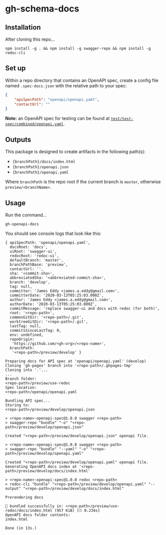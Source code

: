 # gh-schema-docs

## Installation

After cloning this repo...

```shell
npm install -g . && npm install -g swagger-repo && npm install -g redoc-cli
```

## Set up

Within a repo directory that contains an OpenAPI spec, create a config file named `.spec-docs.json` with the relative path to your spec:

```json
{
    "apiSpecPath": "openapi/openapi.yaml",
    "contactUrl": ""
}
```

**Note:** an OpenAPI spec for testing can be found at [`test/test-spec/combined/openapi.yaml`](test/test-spec/combined/openapi.yaml).

## Outputs

This package is designed to create artifacts in the following path(s):

- `{branchPath}/docs/index.html`
- `{branchPath}/openapi.json`
- `{branchPath}/openapi.yaml`

Where `branchPath` is the repo root if the current branch is `master`, otherwise `preview/<branchName>`.

## Usage

Run the command...

```shell
gh-openapi-docs
```

You should see console logs that look like this:

```shell
{ apiSpecPath: 'openapi/openapi.yaml',
  docsRoot: 'docs',
  uiRoot: 'swagger-ui',
  redocRoot: 'redoc-ui',
  defaultBranch: 'master',
  branchPathBase: 'preview',
  contactUrl: '',
  sha: '<commit-sha>',
  abbreviatedSha: '<abbreviated-commit-sha>',
  branch: 'develop',
  tag: null,
  committer: 'James Eddy <james.a.eddy@gmail.com>',
  committerDate: '2020-03-13T05:25:03.000Z',
  author: 'James Eddy <james.a.eddy@gmail.com>',
  authorDate: '2020-03-13T05:25:03.000Z',
  commitMessage: 'replace swagger-ui and docs with redoc (for both)',
  root: '<repo-path>',
  commonGitDir: '<repo-path>/.git',
  worktreeGitDir: '<repo-path>/.git',
  lastTag: null,
  commitsSinceLastTag: 0,
  env: undefined,
  repoOrigin:
   'https://github.com/<gh-org>/<repo-name>',
  branchPath:
   '<repo-path>/preview/develop' }

Preparing docs for API spec at 'openapi/openapi.yaml' (develop)
Cloning 'gh-pages' branch into '<repo-path>/.ghpages-tmp'
Cloning into '.'...
...
Branch folder:
<repo-path>/preview/use-redoc
Spec location:
<repo-path>/openapi/openapi.yaml

Bundling API spec...
Storing to:
<repo-path>/preview/develop/openapi.json

> <repo-name>-openapi-spec@1.0.0 swagger <repo-path>
> swagger-repo "bundle" "-o" "<repo-path>/preview/develop/openapi.json"

Created "<repo-path>/preview/develop/openapi.json" openapi file.

> <repo-name>-openapi-spec@1.0.0 swagger <repo-path>
> swagger-repo "bundle" "--yaml" "-o" "<repo-path>/preview/develop/openapi.yaml"

Created "<repo-path>/preview/develop/openapi.yaml" openapi file.
Generating OpenAPI docs index at '<repo-path>/preview/develop/docs/index.html'

> <repo-name>-openapi-spec@1.0.0 redoc <repo-path>
> redoc-cli "bundle" "<repo-path>/preview/develop/openapi.yaml" "--output" "<repo-path>/preview/develop/docs/index.html"

Prerendering docs

🎉 bundled successfully in: <repo-path>/preview/use-redoc/docs/index.html (957 KiB) [⏱ 0.234s]
OpenAPI docs folder contents:
index.html

Done (in 13s.)
```
